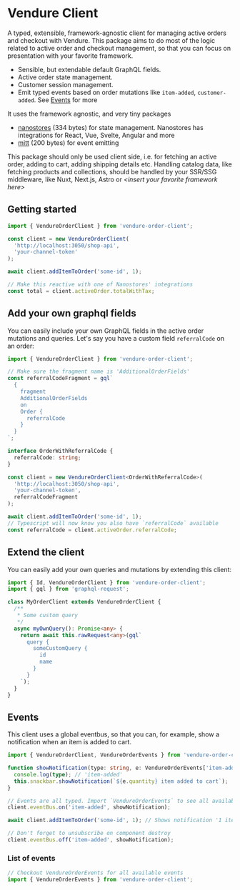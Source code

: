 # Vendure Client

A typed, extensible, framework-agnostic client for managing active orders and checkout with Vendure. This package aims to do most of the logic related to active order and checkout management, so that you can focus on presentation with your favorite framework.

- Sensible, but extendable default GraphQL fields.
- Active order state management.
- Customer session management.
- Emit typed events based on order mutations like `item-added`, `customer-added`. See [Events](###Events) for more

It uses the framework agnostic, and very tiny packages

- [nanostores](https://github.com/nanostores/nanostores) (334 bytes) for state management. Nanostores has integrations for React, Vue, Svelte, Angular and more
- [mitt](https://www.npmjs.com/package/mitt) (200 bytes) for event emitting

This package should only be used client side, i.e. for fetching an active order, adding to cart, adding shipping details etc. Handling catalog data, like fetching products and collections, should be handled by your SSR/SSG middleware, like Nuxt, Next.js, Astro or _\<insert your favorite framework here\>_

## Getting started

```ts
import { VendureOrderClient } from 'vendure-order-client';

const client = new VendureOrderClient(
  'http://localhost:3050/shop-api',
  'your-channel-token'
);

await client.addItemToOrder('some-id', 1);

// Make this reactive with one of Nanostores' integrations
const total = client.activeOrder.totalWithTax;
```

## Add your own graphql fields

You can easily include your own GraphQL fields in the active order mutations and queries. Let's say you have a custom field `referralCode` on an order:

```ts
import { VendureOrderClient } from 'vendure-order-client';

// Make sure the fragment name is 'AdditionalOrderFields'
const referralCodeFragment = gql`
  {
    fragment
    AdditionalOrderFields
    on
    Order {
      referralCode
    }
  }
`;

interface OrderWithReferralCode {
  referralCode: string;
}

const client = new VendureOrderClient<OrderWithReferralCode>(
  'http://localhost:3050/shop-api',
  'your-channel-token',
  referralCodeFragment
);

await client.addItemToOrder('some-id', 1);
// Typescript will now know you also have `referralCode` available
const referralCode = client.activeOrder.referralCode;
```

## Extend the client

You can easily add your own queries and mutations by extending this client:

```ts
import { Id, VendureOrderClient } from 'vendure-order-client';
import { gql } from 'graphql-request';

class MyOrderClient extends VendureOrderClient {
  /**
   * Some custom query
   */
  async myOwnQuery(): Promise<any> {
    return await this.rawRequest<any>(gql`
      query {
        someCustomQuery {
          id
          name
        }
      }
    `);
  }
}
```

## Events

This client uses a global eventbus, so that you can, for example, show a notification when an item is added to cart.

```ts
import { VendureOrderClient, VendureOrderEvents } from 'vendure-order-client';

function showNotification(type: string, e: VendureOrderEvents['item-added']) {
  console.log(type); // 'item-added'
  this.snackbar.showNotification(`${e.quantity} item added to cart`);
}

// Events are all typed. Import `VendureOrderEvents` to see all available events
client.eventBus.on('item-added', showNotification);

await client.addItemToOrder('some-id', 1); // Shows notification '1 item added to cart'

// Don't forget to unsubscribe on component destroy
client.eventBus.off('item-added', showNotification);
```

### List of events

```ts
// Checkout VendureOrderEvents for all available events
import { VendureOrderEvents } from 'vendure-order-client';
```
